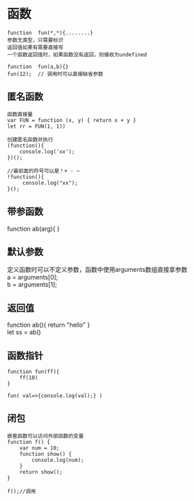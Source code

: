 # 函数

```
function  fun(*,*){........}
参数无类型，只需要标识
返回值如果有需要直接写
一个函数返回值时，如果函数没有返回，则接收为undefined  

function  fun(a,b){}
fun(12);  // 调用时可以直接缺省参数

```
## 匿名函数

```
函数直接量  
var FUN = function (x, y) { return x + y }  
let rr = FUN(1, 1))

创建匿名函数并执行
(function(){
	console.log('xx');
})();

//最前面的符号可以是！+ - ~
!function(){
     console.log("xx");
}();
```

## 带参函数

function  ab(arg){ }  

## 默认参数

定义函数时可以不定义参数，函数中使用arguments数组直接拿参数  
a = arguments[0];  
b = arguments[1];

## 返回值

function ab(){   return "hello" }  
let ss = ab()


## 函数指针
```
function fun(ff){
    ff(10)
}

fun( val=>{console.log(val);} )
```

## 闭包

```
嵌套函数可以访问外部函数的变量
function f() {
    var num = 10;
    function show() {
        console.log(num);
    }
    return show();
}

f();//调用
```
